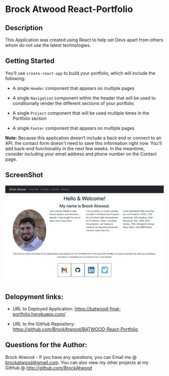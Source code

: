 # Brock Atwood React-Portfolio

## Description

This Application was created using React to help set Devs apart from others whom do not use the latest technologies.

## Getting Started

You’ll use `create-react-app` to build your portfolio, which will include the following:

- A single `Header` component that appears on multiple pages

- A single `Navigation` component within the header that will be used to conditionally render the different sections of your portfolio

- A single `Project` component that will be used multiple times in the Portfolio section

- A single `Footer` component that appears on multiple pages

**Note:** Because this application doesn’t include a back end or connect to an API, the contact form doesn't need to save this information right now. You'll add back-end functionality in the next few weeks. In the meantime, consider including your email address and phone number on the Contact page.

## ScreenShot

![AboutMe page](./public/images/screenshot.png)

## Delopyment links:

- URL to Deployed Application: https://batwood-final-portfolio.herokuapp.com/

- URL to the GitHub Repository: https://github.com/BrockAtwood/BATWOOD-React-Portfolio

## Questions for the Author:

Brock Atwood - If you have any questions, you can Email me @ brockatwood@gmail.com. You can also view my other projects at my GitHub @ http://github.com/BrockAtwood
